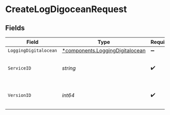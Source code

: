 # CreateLogDigoceanRequest


## Fields

| Field                                                                             | Type                                                                              | Required                                                                          | Description                                                                       | Example                                                                           |
| --------------------------------------------------------------------------------- | --------------------------------------------------------------------------------- | --------------------------------------------------------------------------------- | --------------------------------------------------------------------------------- | --------------------------------------------------------------------------------- |
| `LoggingDigitalocean`                                                             | [*components.LoggingDigitalocean](../../models/components/loggingdigitalocean.md) | :heavy_minus_sign:                                                                | N/A                                                                               |                                                                                   |
| `ServiceID`                                                                       | *string*                                                                          | :heavy_check_mark:                                                                | Alphanumeric string identifying the service.                                      | SU1Z0isxPaozGVKXdv0eY                                                             |
| `VersionID`                                                                       | *int64*                                                                           | :heavy_check_mark:                                                                | Integer identifying a service version.                                            | 1                                                                                 |